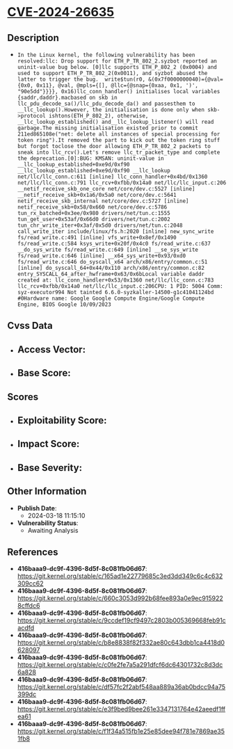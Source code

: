 
# [CVE-2024-26635](https://cve.mitre.org/cgi-bin/cvename.cgi?name=CVE-2024-26635)

## Description

- `In the Linux kernel, the following vulnerability has been resolved:llc: Drop support for ETH_P_TR_802_2.syzbot reported an uninit-value bug below. [0]llc supports ETH_P_802_2 (0x0004) and used to support ETH_P_TR_802_2(0x0011), and syzbot abused the latter to trigger the bug.  write$tun(r0, &(0x7f0000000040)={@val={0x0, 0x11}, @val, @mpls={[], @llc={@snap={0xaa, 0x1, ')', "90e5dd"}}}}, 0x16)llc_conn_handler() initialises local variables {saddr,daddr}.macbased on skb in llc_pdu_decode_sa()/llc_pdu_decode_da() and passesthem to __llc_lookup().However, the initialisation is done only when skb->protocol ishtons(ETH_P_802_2), otherwise, __llc_lookup_established() and__llc_lookup_listener() will read garbage.The missing initialisation existed prior to commit 211ed865108e("net: delete all instances of special processing for token ring").It removed the part to kick out the token ring stuff but forgot toclose the door allowing ETH_P_TR_802_2 packets to sneak into llc_rcv().Let's remove llc_tr_packet_type and complete the deprecation.[0]:BUG: KMSAN: uninit-value in __llc_lookup_established+0xe9d/0xf90 __llc_lookup_established+0xe9d/0xf90 __llc_lookup net/llc/llc_conn.c:611 [inline] llc_conn_handler+0x4bd/0x1360 net/llc/llc_conn.c:791 llc_rcv+0xfbb/0x14a0 net/llc/llc_input.c:206 __netif_receive_skb_one_core net/core/dev.c:5527 [inline] __netif_receive_skb+0x1a6/0x5a0 net/core/dev.c:5641 netif_receive_skb_internal net/core/dev.c:5727 [inline] netif_receive_skb+0x58/0x660 net/core/dev.c:5786 tun_rx_batched+0x3ee/0x980 drivers/net/tun.c:1555 tun_get_user+0x53af/0x66d0 drivers/net/tun.c:2002 tun_chr_write_iter+0x3af/0x5d0 drivers/net/tun.c:2048 call_write_iter include/linux/fs.h:2020 [inline] new_sync_write fs/read_write.c:491 [inline] vfs_write+0x8ef/0x1490 fs/read_write.c:584 ksys_write+0x20f/0x4c0 fs/read_write.c:637 __do_sys_write fs/read_write.c:649 [inline] __se_sys_write fs/read_write.c:646 [inline] __x64_sys_write+0x93/0xd0 fs/read_write.c:646 do_syscall_x64 arch/x86/entry/common.c:51 [inline] do_syscall_64+0x44/0x110 arch/x86/entry/common.c:82 entry_SYSCALL_64_after_hwframe+0x63/0x6bLocal variable daddr created at: llc_conn_handler+0x53/0x1360 net/llc/llc_conn.c:783 llc_rcv+0xfbb/0x14a0 net/llc/llc_input.c:206CPU: 1 PID: 5004 Comm: syz-executor994 Not tainted 6.6.0-syzkaller-14500-g1c41041124bd #0Hardware name: Google Google Compute Engine/Google Compute Engine, BIOS Google 10/09/2023`

## Cvss Data

- **Access Vector**:
  - 
- **Base Score**:
  - 

## Scores

- **Exploitability Score**:
  - 
- **Impact Score**:
  - 
- **Base Severity**:
  - 

## Other Information

- **Publish Date**:
  - 2024-03-18 11:15:10
- **Vulnerability Status**:
  - Awaiting Analysis

## References

- **416baaa9-dc9f-4396-8d5f-8c081fb06d67**: https://git.kernel.org/stable/c/165ad1e22779685c3ed3dd349c6c4c632309cc62
- **416baaa9-dc9f-4396-8d5f-8c081fb06d67**: https://git.kernel.org/stable/c/660c3053d992b68fee893a0e9ec9159228cffdc6
- **416baaa9-dc9f-4396-8d5f-8c081fb06d67**: https://git.kernel.org/stable/c/9ccdef19cf9497c2803b005369668feb91cacdfd
- **416baaa9-dc9f-4396-8d5f-8c081fb06d67**: https://git.kernel.org/stable/c/b8e8838f82f332ae80c643dbb1ca4418d0628097
- **416baaa9-dc9f-4396-8d5f-8c081fb06d67**: https://git.kernel.org/stable/c/c0fe2fe7a5a291dfcf6dc64301732c8d3dc6a828
- **416baaa9-dc9f-4396-8d5f-8c081fb06d67**: https://git.kernel.org/stable/c/df57fc2f2abf548aa889a36ab0bdcc94a75399dc
- **416baaa9-dc9f-4396-8d5f-8c081fb06d67**: https://git.kernel.org/stable/c/e3f9bed9bee261e3347131764e42aeedf1ffea61
- **416baaa9-dc9f-4396-8d5f-8c081fb06d67**: https://git.kernel.org/stable/c/f1f34a515fb1e25e85dee94f781e7869ae351fb8
